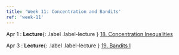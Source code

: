 ```yaml
---
title: 'Week 11: Concentration and Bandits'
ref: 'week-11'
---
```


Apr 1
: **Lecture**{: .label .label-lecture } [18. Concentration Inequalities](lecture/lec18)

Apr 3
: **Lecture**{: .label .label-lecture } [19. Bandits I](lecture/lec19)
